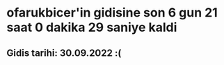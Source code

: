 # ofarukbicer'in gidisine son 6 gun 21 saat 0 dakika 29 saniye kaldi

## Gidis tarihi: 30.09.2022 :(